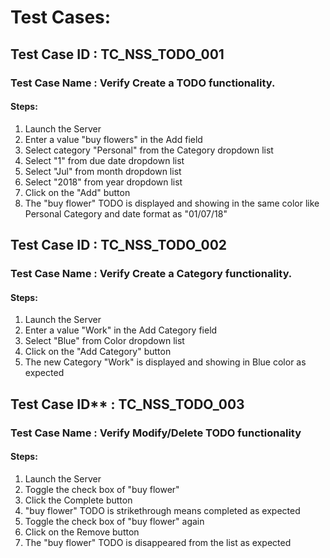 
# Test Cases:

## Test Case ID : TC_NSS_TODO_001

### Test Case Name : Verify Create a TODO functionality.
#### Steps:

1. Launch the Server
1. Enter a value "buy flowers" in the Add field
1. Select category "Personal" from the Category dropdown list
1. Select "1" from due date dropdown list
1. Select "Jul" from month dropdown list
1. Select "2018" from year dropdown list
1. Click on the "Add" button
1. The "buy flower" TODO is displayed and showing in the same color like Personal Category
   and date format as "01/07/18"

## Test Case ID : TC_NSS_TODO_002

### Test Case Name : Verify Create a Category functionality.
#### Steps:

1. Launch the Server
1. Enter a value "Work" in the Add Category field
1. Select "Blue" from Color dropdown list
1. Click on the "Add Category" button
1. The new Category "Work" is displayed and showing in Blue color as expected

## Test Case ID** : TC_NSS_TODO_003

### Test Case Name : Verify Modify/Delete TODO functionality
#### Steps:

1. Launch the Server
1. Toggle the check box of "buy flower"
1. Click the Complete button
1. "buy flower" TODO is strikethrough means completed as expected
1. Toggle the check box of "buy flower" again
1. Click on the Remove button
1. The "buy flower" TODO is disappeared from the list as expected
